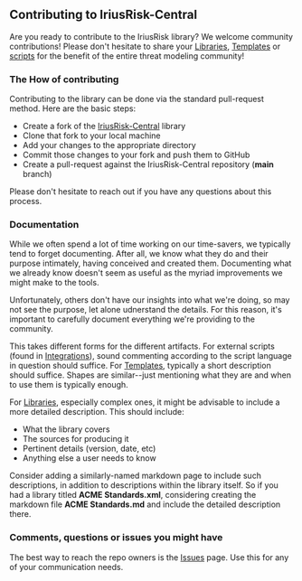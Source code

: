 ## Contributing to IriusRisk-Central

Are you ready to contribute to the IriusRisk library? We welcome community contributions! Please don't hesitate to share your [Libraries](Libraries/README.md), [Templates](Templates/README.md) or [scripts](Integrations/README.md) for the benefit of the entire threat modeling community!

### The How of contributing

Contributing to the library can be done via the standard pull-request method. Here are the basic steps:
* Create a fork of the [IriusRisk-Central](README.md) library
* Clone that fork to your local machine
* Add your changes to the appropriate directory
* Commit those changes to your fork and push them to GitHub
* Create a pull-request against the IriusRisk-Central repository (**main** branch)

Please don't hesitate to reach out if you have any questions about this process.

### Documentation

While we often spend a lot of time working on our time-savers, we typically tend to forget documenting. After all, we know what they do and their purpose intimately, having conceived and created them. Documenting what we already know doesn't seem as useful as the myriad improvements we might make to the tools.

Unfortunately, others don't have our insights into what we're doing, so may not see the purpose, let alone udnerstand the details. For this reason, it's important to carefully document everything we're providing to the community.

This takes different forms for the different artifacts. For external scripts (found in [Integrations](Integrations/README.md)), sound commenting according to the script language in question should suffice. For [Templates](Templates/README.md), typically a short description should suffice. Shapes are similar--just mentioning what they are and when to use them is typically enough.

For [Libraries](Libraries/README.md), especially complex ones, it might be advisable to include a more detailed description. This should include:
* What the library covers
* The sources for producing it
* Pertinent details (version, date, etc)
* Anything else a user needs to know

Consider adding a similarly-named markdown page to include such descriptions, in addition to descriptions within the library itself. So if you had a library titled **ACME Standards.xml**, considering creating the markdown file **ACME Standards.md** and include the detailed description there.

### Comments, questions or issues you might have

The best way to reach the repo owners is the [Issues](/issues) page. Use this for any of your communication needs.
